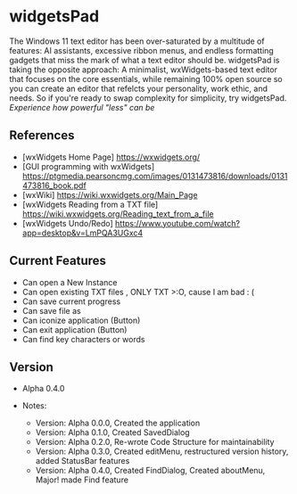 # widgetsPad

The Windows 11 text editor has been over-saturated by a multitude of features: AI assistants, excessive ribbon menus, and endless formatting gadgets that miss the mark of what a text editor should be. 
widgetsPad is taking the opposite approach: A minimalist, wxWidgets-based text editor that focuses on the core essentials, while remaining 100% open source so you can create an editor that refelcts your 
personality, work ethic, and needs. So if you're ready to swap complexity for simplicity, try widgetsPad. 
*Experience how powerful "less" can be*

## References

- [wxWidgets Home Page] https://wxwidgets.org/
- [GUI programming with wxWidgets] https://ptgmedia.pearsoncmg.com/images/0131473816/downloads/0131473816_book.pdf
- [wxWiki] https://wiki.wxwidgets.org/Main_Page
- [wxWidgets Reading from a TXT file] https://wiki.wxwidgets.org/Reading_text_from_a_file
- [wxWidgets Undo/Redo] https://www.youtube.com/watch?app=desktop&v=LmPQA3UGxc4


## Current Features

- Can open a New Instance
- Can open existing TXT files , ONLY TXT >:O, cause I am bad : (
- Can save current progress
- Can save file as
- Can iconize application (Button)
- Can exit application (Button)
- Can find key characters or words

## Version

- Alpha 0.4.0

- Notes:
	- Version: Alpha 0.0.0, Created the application
	- Version: Alpha 0.1.0, Created SavedDialog
	- Version: Alpha 0.2.0, Re-wrote Code Structure for maintainability
	- Version: Alpha 0.3.0, Created editMenu, restructured version history, added StatusBar features
	- Version: Alpha 0.4.0, Created FindDialog, Created aboutMenu, Major! made Find feature